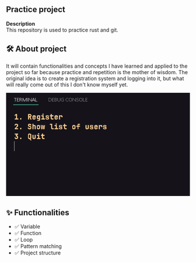 ## Practice project

**Description**  
This repository is used to practice rust and git.

## 🛠️ About project
It will contain functionalities and concepts I have learned and applied to the project so far
because practice and repetition is the mother of wisdom.
The original idea is to create a registration system and logging into it, 
but what will really come out of this I don't know myself yet.

![Demo](https://github.com/JustMipe/Practice/blob/main/assets/0123.gif)


## ✨ Functionalities 
- ✅ Variable
- ✅ Function
- ✅ Loop
- ✅ Pattern matching
- ✅ Project structure 
